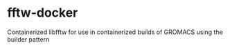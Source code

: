# fftw-docker
Containerized libfftw for use in containerized builds of GROMACS using the builder pattern
